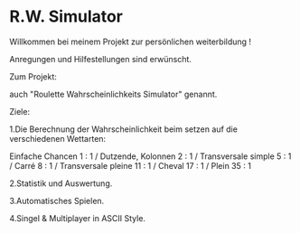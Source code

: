 #  R.W. Simulator

Willkommen bei meinem Projekt zur persönlichen weiterbildung !

Anregungen und Hilfestellungen sind erwünscht.

Zum Projekt:

auch "Roulette Wahrscheinlichkeits Simulator" genannt.

Ziele:

 1.Die Berechnung der Wahrscheinlichkeit beim setzen auf die verschiedenen Wettarten: 

Einfache Chancen  1 : 1 / Dutzende, Kolonnen  2 : 1 / Transversale simple 5 : 1 / Carré  8 : 1 / Transversale pleine  11 : 1 / Cheval 17 : 1 / Plein  35 : 1

 2.Statistik und Auswertung.

 3.Automatisches Spielen.

 4.Singel & Multiplayer in ASCII Style. 
